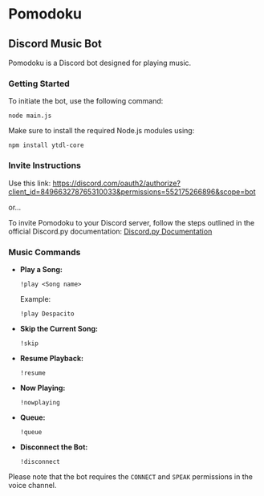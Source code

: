 # Pomodoku

## Discord Music Bot

Pomodoku is a Discord bot designed for playing music.

### Getting Started

To initiate the bot, use the following command:

```
node main.js
```

Make sure to install the required Node.js modules using:

```
npm install ytdl-core
```

### Invite Instructions

Use this link: https://discord.com/oauth2/authorize?client_id=849663278765310033&permissions=552175266896&scope=bot

or...

To invite Pomodoku to your Discord server, follow the steps outlined in the official Discord.py documentation: [Discord.py Documentation](https://discordpy.readthedocs.io/en/stable/discord.html)

### Music Commands

- **Play a Song:**
  ```
  !play <Song name>
  ```
  Example:
  ```
  !play Despacito
  ```

- **Skip the Current Song:**
  ```
  !skip
  ```

- **Resume Playback:**
  ```
  !resume
  ```

- **Now Playing:**
  ```
  !nowplaying
  ```

- **Queue:**
  ```
  !queue
  ```

- **Disconnect the Bot:**
  ```
  !disconnect
  ```

Please note that the bot requires the `CONNECT` and `SPEAK` permissions in the voice channel.
